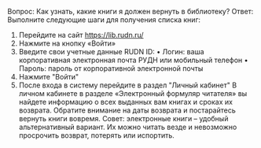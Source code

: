 Вопрос: Как узнать, какие книги я должен вернуть в библиотеку?
Ответ: Выполните следующие шаги для получения списка книг:
1.	Перейдите на сайт https://lib.rudn.ru/
2.	Нажмите на кнопку «Войти»
3.	Введите свои учетные данные RUDN ID:
•	Логин: ваша корпоративная электронная почта РУДН или мобильный телефон
•	Пароль: пароль от корпоративной электронной почты
4.	Нажмите "Войти"
5.	После входа в систему перейдите в раздел "Личный кабинет"
В личном кабинете в разделе «Электронный формуляр читателя» вы найдете информацию о всех выданных вам книгах и сроках их возврата. Обратите внимание на даты возврата и постарайтесь вернуть книги вовремя.
Совет: электронные книги – удобный альтернативный вариант. Их можно читать везде и невозможно просрочить возврат, потерять или испортить.